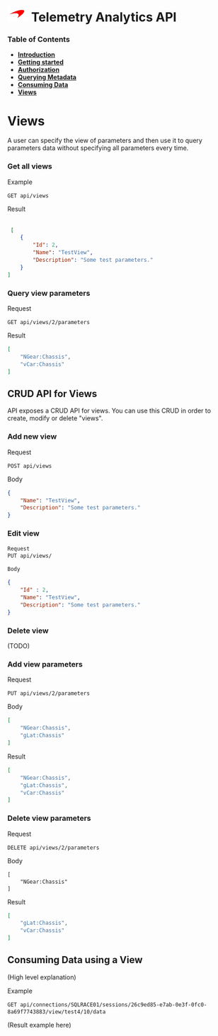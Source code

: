 # ![logo](/docs/branding.bmp) Telemetry Analytics API

### Table of Contents
- [**Introduction**](/README.md)<br>
- [**Getting started**](/docs/GettingStarted.md)<br>
- [**Authorization**](/docs/Authorization.md)<br>
- [**Querying Metadata**](/docs/Metadata.md)<br>
- [**Consuming Data**](/docs/ConsumingData.md)<br>
- [**Views**](/docs/Views.md)<br>


# Views

A user can specify the view of parameters and then use it to query parameters data without specifying all parameters every time. 

### Get all views

Example
```
GET api/views
```
Result
```json

 [
    {
        "Id": 2,
        "Name": "TestView",
        "Description": "Some test parameters."
    }
]
```
### Query view parameters

Request
```
GET api/views/2/parameters
```

Result
```json
[
    "NGear:Chassis",
    "vCar:Chassis"
]
```


## CRUD API for Views

API exposes a CRUD API for views. You can use this CRUD in order to create, modify or delete "views".

### Add new view

Request
```
POST api/views
```

Body
```json
{
    "Name": "TestView",
    "Description": "Some test parameters."
}
```
### Edit view

```
Request
PUT api/views/
```
```
Body
```
```json
{
	"Id" : 2,
    "Name": "TestView",
    "Description": "Some test parameters."
}
```

### Delete view

(TODO)

### Add view parameters

Request
```
PUT api/views/2/parameters
```

Body
```json
[
    "NGear:Chassis",
    "gLat:Chassis"
]
```

Result
```json
[
    "NGear:Chassis",
    "gLat:Chassis",
    "vCar:Chassis"
]
```
### Delete view parameters

Request
```
DELETE api/views/2/parameters
```
Body
```
[
    "NGear:Chassis"
]
```
Result
```json
[
    "gLat:Chassis",
    "vCar:Chassis"
]
```
## Consuming Data using a View

(High level explanation)

Example

```
GET api/connections/SQLRACE01/sessions/26c9ed85-e7ab-0e3f-0fc0-8a69f7743883/view/test4/10/data
```

(Result example here)
